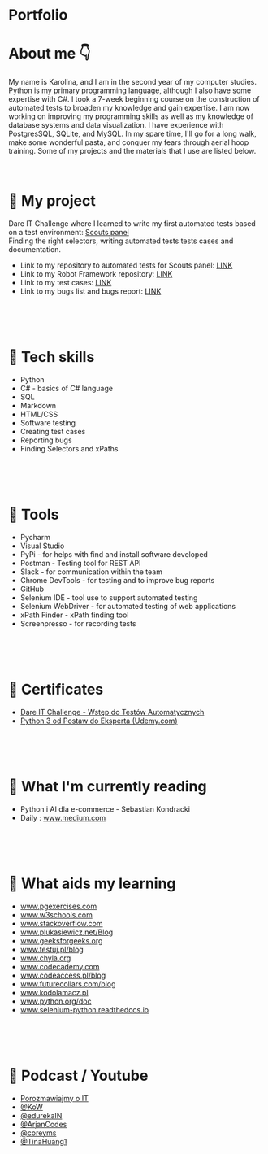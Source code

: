 # Portfolio

# About me :point_down:

My name is Karolina, and I am in the second year of my computer studies. Python is my primary programming language, although I also have some expertise with C#. 
I took a 7-week beginning course on the construction of automated tests to broaden my knowledge and gain expertise. I am now working on improving my programming skills as well as 
my knowledge of database systems and data visualization. I have experience with PostgresSQL, SQLite, and MySQL. In my spare time, I'll go for a long walk, make some wonderful pasta,
and conquer my fears through aerial hoop training. Some of my projects and the materials that I use are listed below.
<br>
<br>
<br>

# :large_blue_circle: My project

Dare IT Challenge where I learned to write my first automated tests based on a test environment: <a href = "https://scouts-test.futbolkolektyw.pl/"> Scouts panel </a></br>
Finding the right selectors, writing automated tests tests cases and documentation.
<br>

* Link to my repository to automated tests for Scouts panel: <a href = "https://github.com/KarolinaSosinska/challange_portfolio_karola"> LINK </a></br>
* Link to my Robot Framework repository: <a href = "https://github.com/KarolinaSosinska/panelscout_robotframework"> LINK </a> </br>
* Link to my test cases: <a href = "https://drive.google.com/drive/folders/1rpcmPnEsfivsjWbM_BE2PjQRkhqdvCEv?usp=sharing"> LINK </a></br>
* Link to my bugs list and bugs report: <a href = "https://drive.google.com/drive/folders/193Um3IKa8t0TtF1IvvVohnV688KBriAf?usp=sharing"> LINK </a> </br>

<br>
<br>
<br>

# :large_blue_circle: Tech skills
* Python 
* C# - basics of C# language
* SQL 
* Markdown
* HTML/CSS
* Software testing
* Creating test cases
* Reporting bugs
* Finding Selectors and xPaths

<br>
<br>
<br>

# :large_blue_circle: Tools
* Pycharm
* Visual Studio 
* PyPi - for helps with find and install software developed
* Postman - Testing tool for REST API
* Slack - for communication within the team
* Chrome DevTools - for testing and to improve bug reports
* GitHub
* Selenium IDE - tool use to support automated testing
* Selenium WebDriver - for automated testing of web applications
* xPath Finder - xPath finding tool
* Screenpresso - for recording tests

<br>
<br>
<br>


# :large_blue_circle: Certificates
* <a href = "https://drive.google.com/file/d/1x8yC6OfnUuzG_qia51aXhFv4tkGq79yJ/view?usp=sharing">Dare IT Challenge - Wstęp do Testów Automatycznych</a>  
* <a href = "https://drive.google.com/file/d/10jFczprydkDP-vXNUbv4FRMWzx-LiXgh/view?usp=sharing">Python 3 od Postaw do Eksperta (Udemy.com)</a>  

<br>
<br>
<br>

# :large_blue_circle: What I'm currently reading
* Python i AI dla e-commerce - Sebastian Kondracki
* Daily : <a href = "https://medium.com">www.medium.com</a> 

<br>
<br>
<br>

# :large_blue_circle: What aids my learning
*  <a href = "https://pgexercises.com/">www.pgexercises.com</a>
*  <a href = "https://www.w3schools.com/">www.w3schools.com</a>
*  <a href = "https://stackoverflow.com/">www.stackoverflow.com</a>
*  <a href = "https://www.plukasiewicz.net/Blog">www.plukasiewicz.net/Blog</a>
*  <a href = "https://www.geeksforgeeks.org/">www.geeksforgeeks.org</a>
*  <a href = "https://testuj.pl/blog/">www.testuj.pl/blog</a>
*  <a href = "https://chyla.org/index.html">www.chyla.org</a>  
*  <a href = "https://www.codecademy.com/">www.codecademy.com</a>  
*  <a href = "https://www.codeaccess.pl/blog">www.codeaccess.pl/blog</a>  
*  <a href = "https://futurecollars.com/blog/">www.futurecollars.com/blog</a>  
*  <a href = "https://www.kodolamacz.pl/">www.kodolamacz.pl</a>    
*  <a href = "https://www.python.org/doc/">www.python.org/doc</a>  
*  <a href = "https://selenium-python.readthedocs.io/index.html">www.selenium-python.readthedocs.io</a>    

<br>
<br>
<br>

# :large_blue_circle: Podcast / Youtube 
*  <a href = "https://open.spotify.com/show/6rI5ht3thikrMvgY69fnuW?si=cb2fa74dd4ea460e">Porozmawiajmy o IT</a>
*  <a href = "https://www.youtube.com/@KoW">@KoW</a> 
*  <a href = "https://www.youtube.com/@edurekaIN">@edurekaIN</a> 
*  <a href = "https://www.youtube.com/@ArjanCodes">@ArjanCodes</a>  
*  <a href = "https://www.youtube.com/@coreyms">@coreyms</a>  
*  <a href = "https://www.youtube.com/@TinaHuang1">@TinaHuang1</a>  



